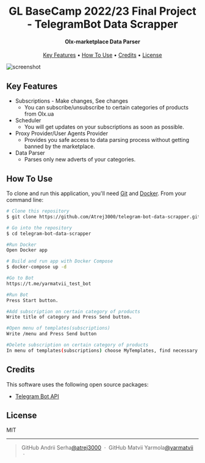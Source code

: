 <h1 align="center">
  GL BaseCamp 2022/23 Final Project - TelegramBot Data Scrapper
</h1>

<h4 align="center">Olx-marketplace Data Parser</h4>

<p align="center">
  <a href="#key-features">Key Features</a> •
  <a href="#how-to-use">How To Use</a> •
  <a href="#credits">Credits</a> •
  <a href="#license">License</a>
</p>

![screenshot](https://github.com/Atrej3000/telegram-bot-data-scrapper/blob/main/images/TelegramBotGLBaseCamp.gif?raw=true)

## Key Features

* Subscriptions - Make changes, See changes
  - You can subscribe/unsubscribe to certain categories of products from Olx.ua
* Scheduler
  - You will get updates on your subscriptions as soon as possible.
* Proxy Provider/User Agents Provider
  - Provides you safe access to data parsing process without getting banned by the marketplace.
* Data Parser
  - Parses only new adverts of your categories.


## How To Use

To clone and run this application, you'll need [Git](https://git-scm.com) and [Docker](https://docs.docker.com/). From your command line:

```bash
# Clone this repository
$ git clone https://github.com/Atrej3000/telegram-bot-data-scrapper.git

# Go into the repository
$ cd telegram-bot-data-scrapper

#Run Docker
Open Docker app

# Build and run app with Docker Compose
$ docker-compose up -d

#Go to Bot
https://t.me/yarmatvii_test_bot

#Run Bot
Press Start button.

#Add subscription on certain category of products
Write title of category and Press Send button.

#Open menu of templates(subscriptions)
Write /menu and Press Send button

#Delete subscription on certain category of products
In menu of templates(subscriptions) choose MyTemplates, find necessary template and press Delete button
```

## Credits

This software uses the following open source packages:
- [Telegram Bot API](https://core.telegram.org/bots/api)


## License

MIT

---

> GitHub Andrii Serha[@atrej3000](https://github.com/Atrej3000) &nbsp;&middot;&nbsp;
> GitHub Matvii Yarmola[@yarmatvii](https://github.com/yarmatvii) &nbsp;&middot;&nbsp;
